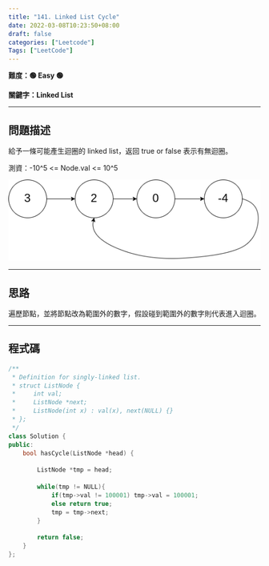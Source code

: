 ```yaml
---
title: "141. Linked List Cycle"
date: 2022-03-08T10:23:50+08:00
draft: false
categories: ["Leetcode"]
Tags: ["LeetCode"]
---
```


**難度：🟢 Easy 🟢**

**關鍵字：Linked List**

<!--more-->
---

## 問題描述

給予一條可能產生迴圈的 linked list，返回 true or false 表示有無迴圈。

測資：-10^5 <= Node.val <= 10^5

![](example.png)

---

## 思路

遍歷節點，並將節點改為範圍外的數字，假設碰到範圍外的數字則代表進入迴圈。

---

## 程式碼

```c++
/**
 * Definition for singly-linked list.
 * struct ListNode {
 *     int val;
 *     ListNode *next;
 *     ListNode(int x) : val(x), next(NULL) {}
 * };
 */
class Solution {
public:
    bool hasCycle(ListNode *head) {
        
        ListNode *tmp = head;
        
        while(tmp != NULL){
            if(tmp->val != 100001) tmp->val = 100001;
            else return true;
            tmp = tmp->next;
        }
        
        return false;
    }
};
```
